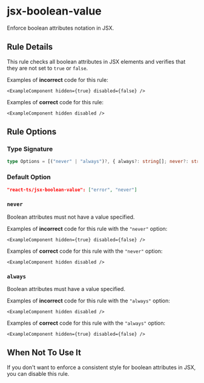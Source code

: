 # jsx-boolean-value

Enforce boolean attributes notation in JSX.

## Rule Details

This rule checks all boolean attributes in JSX elements and verifies that they are not set to `true` or `false`.

Examples of **incorrect** code for this rule:

```tsx
<ExampleComponent hidden={true} disabled={false} />
```

Examples of **correct** code for this rule:

```tsx
<ExampleComponent hidden disabled />
```

## Rule Options

### Type Signature

```ts
type Options = [("never" | "always")?, { always?: string[]; never?: string[] }?];
```

### Default Option

```json
"react-ts/jsx-boolean-value": ["error", "never"]
```

### `never`

Boolean attributes must not have a value specified.

Examples of **incorrect** code for this rule with the `"never"` option:

```tsx
<ExampleComponent hidden={true} disabled={false} />
```

Examples of **correct** code for this rule with the `"never"` option:

```tsx
<ExampleComponent hidden disabled />
```

### `always`

Boolean attributes must have a value specified.

Examples of **incorrect** code for this rule with the `"always"` option:

```tsx
<ExampleComponent hidden disabled />
```

Examples of **correct** code for this rule with the `"always"` option:

```tsx
<ExampleComponent hidden={true} disabled={false} />
```

## When Not To Use It

If you don't want to enforce a consistent style for boolean attributes in JSX, you can disable this rule.
